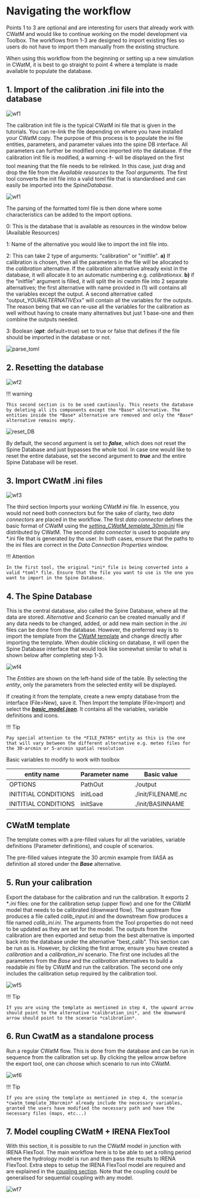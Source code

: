 # Navigating the workflow

Points 1 to 3 are optional and are interesting for users that already work with CWatM and would like to continue working on the model development via Toolbox. The workflows from 1-3 are designed to import existing files so users do not have to import them manually from the existing structure. 

When using this workflow from the beginning or setting up a new simulation in CWatM, it is best to go straight to point 4 where a template is made available to populate the database.

## 1. Import of the calibration .ini file into the database

![wf1](images/workflow_1.svg)

The calibration init file is the typical CWatM ini file that is given in the tutorials. You can re-link the file depending on where you have installed your CWatM copy. The purpose of this process is to populate the ini file entities, parameters, and parameter values into the spine DB interface. All parameters can further be modified once imported into the database. If the calibration init file is modified, a warning -:exclamation:- will be displayed on the first tool meaning that the file needs to be relinked. In this case, just drag and drop the file from the *Available resources* to the *Tool arguments*. The first tool converts the init file into a valid toml file that is standardised and can easily be imported into the *SpineDatabase*.

![wf1](images/relink_ini_file.png)

The parsing of the formatted toml file is then done where some characteristics can be added to the import options.

0: This is the database that is available as resources in the window below (Available Resources)

1: Name of the alternative you would like to import the init file into.

2: This can take 2 type of arguments: "calibration" or "initfile". **a)** If calibration is chosen, then all the parameters in the file will be allocated to the *calibration* alternative. If the calibration alternative already exist in the database, it will allocate it to an automatic numbering e.g. *calibrationxx*. **b)** if the "initfile" argument is filled, it will split the ini cwatm file into 2 separate alternatives; the first alternative with name provided in (1) will contains all the variables except the output. A second alternative called "output_*YOURALTERNATIVE*xx" will contain all the variables for the outputs. The reason being that we can re-use all the variables for the calibration as well without having to create many alternatives but just 1 base-one and then combine the outputs needed.

3: Boolean (***opt***: default=true) set to true or false that defines if the file should be imported in the database or not.  



![parse_toml](images/parse_toml_properties.png)

## 2. Resetting the database

![wf2](images/workflow_2.svg)

!!! warning

    This second section is to be used cautiously. This resets the database by deleting all its components except the *Base* alternative. The entities inside the *Base* alternative are removed and only the *Base* alternative remains empty. 


![reset_DB](images/reset_DB.png)

By default, the second argument is set to ***false***, which does not reset the Spine Database and just bypasses the whole tool. In case one would like to reset the entire database, set the second argument to ***true*** and the entire Spine Database will be reset.

## 3. Import CWatM .ini files

![wf3](images/workflow_3.svg)

The third section Imports your working CWatM *ini* file. In essence, you would not need both connectors but for the sake of clarity, two *data connectors* are placed in the workflow. The first *data connector* defines the basic format of CWatM using the *<u>setting_CWatM_template_30min.ini</u>* file distributed by CWatM. The second *data connector* is used to populate any *.ini file that is generated by the user. In both cases, ensure that the paths to the ini files are correct in the *Data Connection Properties* window. 

!!! Attention

    In the first tool, the original *ini* file is being converted into a valid *toml* file. Ensure that the file you want to use is the one you want to import in the Spine Database. 

## 4. The Spine Database

This is the central database, also called the Spine Database, where all the data are stored. *Alternative* and *Scenario* can be created manually and if any data needs to be changed, added, or add new main section in the *.ini* files can be done from the database. However, the preferred way is to import the template from the [CWatM template](../.spinetoolbox/Data/basic_model.json) and change directly after importing the template. When double clicking on database, it will open the Spine Database interface that would look like somewhat similar to what is shown below after completing step 1-3.

![wf4](images/entity_param.png)

The *Entities* are shown on the left-hand side of the table. By selecting the *entity*, only the parameters from the selected entity will be displayed.

If creating it from the template, create a new empty database from the interface (File>New), save it. Then Import the template (File>Import) and select the **[*basic_model.json*](../.spinetoolbox/Data/basic_model.json)**. It contains all the variables, variable definitions and icons.

!!! Tip

    Pay special attention to the *FILE_PATHS* entity as this is the one that will vary between the different alternative e.g. meteo files for the 30-arcmin or 5-arcmin spatial resolution

Basic variables to modify to work with toolbox

| entity name          | Parameter name | Basic value        |
| -------------------- | -------------- | ------------------ |
| OPTIONS              | PathOut        | ./output           |
| INITITIAL CONDITIONS | initLoad       | ./init/FILENAME.nc |
| INITITIAL CONDITIONS | initSave       | ./init/BASINNAME   |

## CWatM template

The template comes with a pre-filled values for all the variables, variable definitions (Parameter definitions), and couple of scenarios.

The pre-filled values integrate the 30 arcmin example from IIASA as definition all stored under the ***Base*** alternative. 

## 5. Run your calibration

Export the database for the calibration and run the calibration. It exports 2 **.ini* files: one for the calibration setup (upper flow) and one for the CWatM model that needs to be calibrated (downward flow). The upstream flow produces a file called *calib_input.ini* and the downstream flow produces a file named *calib_ini.ini*. The arguments from the Tool properties do not need to be updated as they are set for the model. The outputs from the calibration are then exported and setup from the best alternative is imported back into the database under the alternative "best_calib". This section can be run as is. However, by clicking the first arrow, ensure you have created a *calibration* and a *calibration_ini* scenario. The first one includes all the parameters from the *Base* and the *calibration* alternatives to build a readable *ini* file by CWatM and run the calibration. The second one only includes the calibration setup required by the calibration tool. 

![wf5](images/workflow_5.svg)

!!! Tip

    If you are using the template as mentioned in step 4, the upward arrow should point to the alternative *calibration_ini*, and the downward arrow should point to the scenario *calibration*.

## 6. Run CwatM as a standalone process

Run a regular CWatM flow. This is done from the database and can be run in sequence from the calibration set up. By clicking the yellow arrow before the export tool, one can choose which scenario to run into CWatM.

![wf6](images/workflow_6.svg)

!!! Tip

    If you are using the template as mentioned in step 4, the scenario *cwatm_template_30arcmin* already include the necessary variables, granted the users have modified the necessary path and have the necessary files (maps, etc...)

## 7. Model coupling CWatM + IRENA FlexTool

With this section, it is possible to run the CWatM model in junction with IRENA FlexTool. The main workflow here is to be able to set a rolling period where the hydrology model is run and then pass the results to IRENA FlexTool. Extra steps to setup the IRENA FlexTool model are required and are explained in the [coupling section](./example_models.md). Note that the coupling could be generalised for sequential coupling with any model.

![wf7](images/workflow_7.svg)